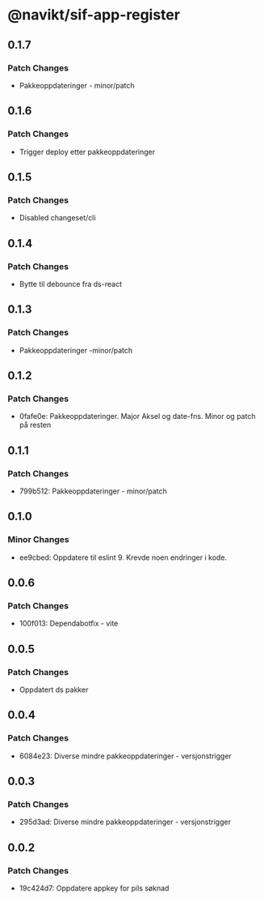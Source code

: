 # @navikt/sif-app-register

## 0.1.7

### Patch Changes

- Pakkeoppdateringer - minor/patch

## 0.1.6

### Patch Changes

- Trigger deploy etter pakkeoppdateringer

## 0.1.5

### Patch Changes

- Disabled changeset/cli

## 0.1.4

### Patch Changes

- Bytte til debounce fra ds-react

## 0.1.3

### Patch Changes

- Pakkeoppdateringer -minor/patch

## 0.1.2

### Patch Changes

- 0fafe0e: Pakkeoppdateringer. Major Aksel og date-fns. Minor og patch på resten

## 0.1.1

### Patch Changes

- 799b512: Pakkeoppdateringer - minor/patch

## 0.1.0

### Minor Changes

- ee9cbed: Oppdatere til eslint 9. Krevde noen endringer i kode.

## 0.0.6

### Patch Changes

- 100f013: Dependabotfix - vite

## 0.0.5

### Patch Changes

- Oppdatert ds pakker

## 0.0.4

### Patch Changes

- 6084e23: Diverse mindre pakkeoppdateringer - versjonstrigger

## 0.0.3

### Patch Changes

- 295d3ad: Diverse mindre pakkeoppdateringer - versjonstrigger

## 0.0.2

### Patch Changes

- 19c424d7: Oppdatere appkey for pils søknad
